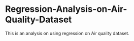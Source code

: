 # Regression-Analysis-on-Air-Quality-Dataset

This is an analysis on using regression on Air quality dataset.
